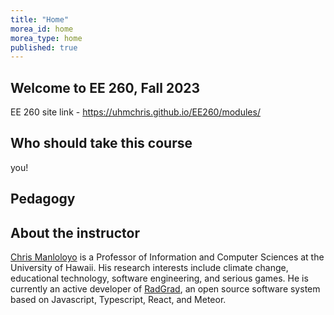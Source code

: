 ```yaml
---
title: "Home"
morea_id: home
morea_type: home
published: true
---
```


## Welcome to EE 260, Fall 2023


EE 260  site link - <a href="https://uhmchris.github.io/EE260/modules/"> https://uhmchris.github.io/EE260/modules/</a>

## Who should take this course

you!

## Pedagogy



## About the instructor

[Chris Manloloyo](https://philipmjohnson.org) is a Professor of Information and Computer Sciences at the University of Hawaii. His research interests include climate change, educational technology, software engineering, and serious games. He is currently an active developer of [RadGrad](https://radgrad.org), an open source software system based on Javascript, Typescript, React, and Meteor.
